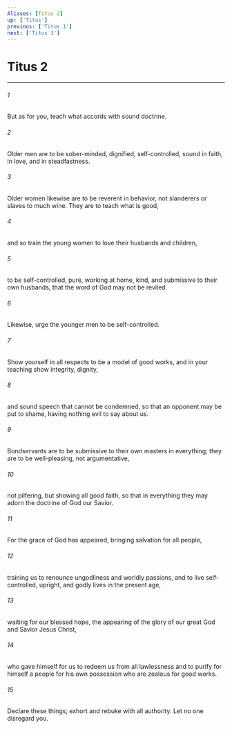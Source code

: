 ```yaml
---
Aliases: [Titus 2]
up: ['Titus']
previous: ['Titus 1']
next: ['Titus 3']
---
```

# Titus 2
***



###### 1 
But as for you, teach what accords with sound doctrine. 

###### 2 
Older men are to be sober-minded, dignified, self-controlled, sound in faith, in love, and in steadfastness. 

###### 3 
Older women likewise are to be reverent in behavior, not slanderers or slaves to much wine. They are to teach what is good, 

###### 4 
and so train the young women to love their husbands and children, 

###### 5 
to be self-controlled, pure, working at home, kind, and submissive to their own husbands, that the word of God may not be reviled. 

###### 6 
Likewise, urge the younger men to be self-controlled. 

###### 7 
Show yourself in all respects to be a model of good works, and in your teaching show integrity, dignity, 

###### 8 
and sound speech that cannot be condemned, so that an opponent may be put to shame, having nothing evil to say about us. 

###### 9 
Bondservants are to be submissive to their own masters in everything; they are to be well-pleasing, not argumentative, 

###### 10 
not pilfering, but showing all good faith, so that in everything they may adorn the doctrine of God our Savior. 

###### 11 
For the grace of God has appeared, bringing salvation for all people, 

###### 12 
training us to renounce ungodliness and worldly passions, and to live self-controlled, upright, and godly lives in the present age, 

###### 13 
waiting for our blessed hope, the appearing of the glory of our great God and Savior Jesus Christ, 

###### 14 
who gave himself for us to redeem us from all lawlessness and to purify for himself a people for his own possession who are zealous for good works. 

###### 15 
Declare these things; exhort and rebuke with all authority. Let no one disregard you.

